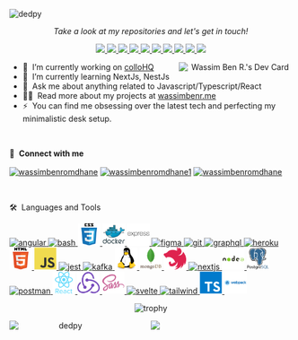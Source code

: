 <p align="left">
  <img  src="https://komarev.com/ghpvc/?username=dedpy&label=Profile%20views&color=D69254&style=flat" alt="dedpy" />
</p>

<!-- Social Section -->
<p align="center">
  <i>Take a look at my repositories and let's get in touch!</i>
<p align="center">
  <a href= "https://github.com/Dedpy/">
    <img src="https://img.icons8.com/material-outlined/30/D69254/source-code.png"/>
  </a>
  <a href= "https://www.linkedin.com/in/wassimbenromdhane/">
    <img src="https://img.icons8.com/material-outlined/30/D69254/linkedin.png"/>
  </a>
  <a href= "https://twitter.com/wassimbenr">
    <img src="https://img.icons8.com/material-outlined/30/D69254/twitter.png"/>
  </a>
  <a href= "https://wassimbenr.me/">
    <img src="https://img.icons8.com/material-outlined/30/D69254/geography.png"/>
  </a>
  <a href="https://www.buymeacoffee.com/wassimbenr">
    <img src="https://img.icons8.com/material-outlined/30/D69254/cafe.png"/>
  </a>
  <a href="https://www.youtube.com/@wassimbenromdhane?sub_confirmation=1">
    <img src="https://img.icons8.com/material-outlined/30/D69254/youtube-play.png"/>
  </a>
  <a href="https://drive.google.com/file/d/10T8-khmhSfFPer4oqk-30hQVPcYjV-va/view?usp=sharing">
    <img src="https://img.icons8.com/material-outlined/30/D69254/resume.png"/>
  </a>
  <a href="mailto:wassimbenr@gmail.com">
    <img src="https://img.icons8.com/ios-glyphs/30/D69254/email.png"/>
  </a>
  <a href="https://medium.com/@wassimbenr">
    <img src="https://img.icons8.com/ios-filled/30/D69254/medium-new.png"/>
  </a>
  <a href="https://stackoverflow.com/users/5993259/wassim-ben-romdhane">
    <img src="https://img.icons8.com/metro/26/D69254/stackoverflow.png"/>
  </a>
</p>
<!-- Social Section -->
<p align="center">
<a href="https://app.daily.dev/wassimbenr"><img align="right" src="https://api.daily.dev/devcards/b4dbfe023d2d4273ae598120a0abaaf5.png?r=coe" width="40%" alt="Wassim Ben R.'s Dev Card"/></a>
</p>

- 🔭 &nbsp;I’m currently working on [colloHQ](https://github.com/colloHQ)
- 🌱 &nbsp;I’m currently learning NextJs, NestJs
- 💬 &nbsp;Ask me about anything related to Javascript/Typescript/React
- 👨‍💻 &nbsp;Read more about my projects at [wassimbenr.me](https://wassimbenr.me/)
- ⚡ &nbsp;You can find me obsessing over the latest tech and perfecting my minimalistic desk setup.

<br>

🔗 &nbsp;**Connect with me**

  <p align="left">
    <a href="https://linkedin.com/in/wassimbenromdhane" target="blank"><img align="center" src="https://raw.githubusercontent.com/rahuldkjain/github-profile-readme-generator/master/src/images/icons/Social/linked-in-alt.svg" alt="wassimbenromdhane" height="30" width="40" /></a>
    <a href="https://fb.com/wassimbenromdhane1" target="blank"><img align="center" src="https://raw.githubusercontent.com/rahuldkjain/github-profile-readme-generator/master/src/images/icons/Social/facebook.svg" alt="wassimbenromdhane1" height="30" width="40" /></a>
    <a href="https://instagram.com/wassimbenromdhane" target="blank"><img align="center" src="https://raw.githubusercontent.com/rahuldkjain/github-profile-readme-generator/master/src/images/icons/Social/instagram.svg" alt="wassimbenromdhane" height="30" width="40" /></a>
</p>

<br>

🛠️&nbsp;&nbsp;Languages&nbsp;and&nbsp;Tools

<p align="left"> <a href="https://angular.io" target="_blank" rel="noreferrer"> <img src="https://angular.io/assets/images/logos/angular/angular.svg" alt="angular" width="40" height="40"/> </a> <a href="https://www.gnu.org/software/bash/" target="_blank" rel="noreferrer"> <img src="https://www.vectorlogo.zone/logos/gnu_bash/gnu_bash-icon.svg" alt="bash" width="40" height="40"/> </a> <a href="https://www.w3schools.com/css/" target="_blank" rel="noreferrer"> <img src="https://raw.githubusercontent.com/devicons/devicon/master/icons/css3/css3-original-wordmark.svg" alt="css3" width="40" height="40"/> </a> <a href="https://www.docker.com/" target="_blank" rel="noreferrer"> <img src="https://raw.githubusercontent.com/devicons/devicon/master/icons/docker/docker-original-wordmark.svg" alt="docker" width="40" height="40"/> </a> <a href="https://expressjs.com" target="_blank" rel="noreferrer"> <img src="https://raw.githubusercontent.com/devicons/devicon/master/icons/express/express-original-wordmark.svg" alt="express" width="40" height="40"/> </a> <a href="https://www.figma.com/" target="_blank" rel="noreferrer"> <img src="https://www.vectorlogo.zone/logos/figma/figma-icon.svg" alt="figma" width="40" height="40"/> </a> <a href="https://git-scm.com/" target="_blank" rel="noreferrer"> <img src="https://www.vectorlogo.zone/logos/git-scm/git-scm-icon.svg" alt="git" width="40" height="40"/> </a> <a href="https://graphql.org" target="_blank" rel="noreferrer"> <img src="https://www.vectorlogo.zone/logos/graphql/graphql-icon.svg" alt="graphql" width="40" height="40"/> </a> <a href="https://heroku.com" target="_blank" rel="noreferrer"> <img src="https://www.vectorlogo.zone/logos/heroku/heroku-icon.svg" alt="heroku" width="40" height="40"/> </a> <a href="https://www.w3.org/html/" target="_blank" rel="noreferrer"> <img src="https://raw.githubusercontent.com/devicons/devicon/master/icons/html5/html5-original-wordmark.svg" alt="html5" width="40" height="40"/> </a> <a href="https://developer.mozilla.org/en-US/docs/Web/JavaScript" target="_blank" rel="noreferrer"> <img src="https://raw.githubusercontent.com/devicons/devicon/master/icons/javascript/javascript-original.svg" alt="javascript" width="40" height="40"/> </a> <a href="https://jestjs.io" target="_blank" rel="noreferrer"> <img src="https://www.vectorlogo.zone/logos/jestjsio/jestjsio-icon.svg" alt="jest" width="40" height="40"/> </a> <a href="https://kafka.apache.org/" target="_blank" rel="noreferrer"> <img src="https://www.vectorlogo.zone/logos/apache_kafka/apache_kafka-icon.svg" alt="kafka" width="40" height="40"/> </a> <a href="https://www.linux.org/" target="_blank" rel="noreferrer"> <img src="https://raw.githubusercontent.com/devicons/devicon/master/icons/linux/linux-original.svg" alt="linux" width="40" height="40"/> </a> <a href="https://www.mongodb.com/" target="_blank" rel="noreferrer"> <img src="https://raw.githubusercontent.com/devicons/devicon/master/icons/mongodb/mongodb-original-wordmark.svg" alt="mongodb" width="40" height="40"/> </a> <a href="https://nestjs.com/" target="_blank" rel="noreferrer"> <img src="https://raw.githubusercontent.com/devicons/devicon/master/icons/nestjs/nestjs-plain.svg" alt="nestjs" width="40" height="40"/> </a> <a href="https://nextjs.org/" target="_blank" rel="noreferrer"> <img src="https://cdn.worldvectorlogo.com/logos/nextjs-2.svg" alt="nextjs" width="40" height="40"/> </a> <a href="https://nodejs.org" target="_blank" rel="noreferrer"> <img src="https://raw.githubusercontent.com/devicons/devicon/master/icons/nodejs/nodejs-original-wordmark.svg" alt="nodejs" width="40" height="40"/> </a> <a href="https://www.postgresql.org" target="_blank" rel="noreferrer"> <img src="https://raw.githubusercontent.com/devicons/devicon/master/icons/postgresql/postgresql-original-wordmark.svg" alt="postgresql" width="40" height="40"/> </a> <a href="https://postman.com" target="_blank" rel="noreferrer"> <img src="https://www.vectorlogo.zone/logos/getpostman/getpostman-icon.svg" alt="postman" width="40" height="40"/> </a> <a href="https://reactjs.org/" target="_blank" rel="noreferrer"> <img src="https://raw.githubusercontent.com/devicons/devicon/master/icons/react/react-original-wordmark.svg" alt="react" width="40" height="40"/> </a> <a href="https://redux.js.org" target="_blank" rel="noreferrer"> <img src="https://raw.githubusercontent.com/devicons/devicon/master/icons/redux/redux-original.svg" alt="redux" width="40" height="40"/> </a> <a href="https://sass-lang.com" target="_blank" rel="noreferrer"> <img src="https://raw.githubusercontent.com/devicons/devicon/master/icons/sass/sass-original.svg" alt="sass" width="40" height="40"/> </a> <a href="https://svelte.dev" target="_blank" rel="noreferrer"> <img src="https://upload.wikimedia.org/wikipedia/commons/1/1b/Svelte_Logo.svg" alt="svelte" width="40" height="40"/> </a> <a href="https://tailwindcss.com/" target="_blank" rel="noreferrer"> <img src="https://www.vectorlogo.zone/logos/tailwindcss/tailwindcss-icon.svg" alt="tailwind" width="40" height="40"/> </a> <a href="https://www.typescriptlang.org/" target="_blank" rel="noreferrer"> <img src="https://raw.githubusercontent.com/devicons/devicon/master/icons/typescript/typescript-original.svg" alt="typescript" width="40" height="40"/> </a> <a href="https://webpack.js.org" target="_blank" rel="noreferrer"> <img src="https://raw.githubusercontent.com/devicons/devicon/d00d0969292a6569d45b06d3f350f463a0107b0d/icons/webpack/webpack-original-wordmark.svg" alt="webpack" width="40" height="40"/> </a> </p>

<p align="center">
 <img src="https://github-profile-trophy.vercel.app/?username=dedpy&margin-w=15&row=1&column=6&no-bg=true&no-frame=true&theme=darkhub" alt="trophy" />
</p>

<p align="center">
    <img align="left" width="40%" src="https://github-readme-stats.vercel.app/api/top-langs?username=dedpy&show_icons=true&locale=en&layout=compact&theme=github_dark&hide_border=true" alt="dedpy" />
    <img align="right" width="50%" src="https://github-readme-streak-stats.herokuapp.com?user=Dedpy&theme=github-dark&hide_border=true&date_format=j%20M%5B%20Y%5D"/>
</p>
